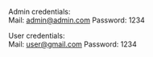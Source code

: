 Admin credentials:  
    Mail: admin@admin.com
    Password: 1234

User credentials:  
    Mail: user@gmail.com
    Password: 1234
